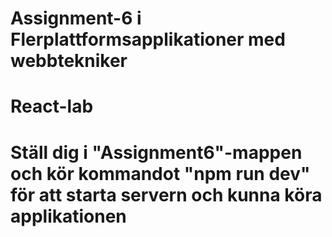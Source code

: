# Assignment-6 i Flerplattformsapplikationer med webbtekniker
# React-lab
#
# Ställ dig i "Assignment6"-mappen och kör kommandot "npm run dev" för att starta servern och kunna köra applikationen